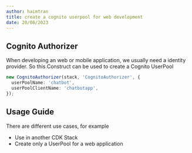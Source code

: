 ```yaml
---
author: haimtran
title: create a cognito userpool for web development
date: 20/08/2023
---
```


## Cognito Authorizer

When developing an web or mobile application, we usually need a identity provider. So this Construct can be used to create a Cognito UserPool

```ts
new CognitoAuthorizer(stack, 'CognitoAuthorizer', {
  userPoolName: 'chatbot',
  userPoolClientName: 'chatbotapp',
});
```

## Usage Guide

There are different use cases, for example

- Use in another CDK Stack
- Create only a UserPool for a web application
